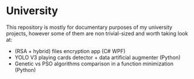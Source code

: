# University
This repository is mostly for documentary purposes of my university projects, however some of them are non trivial-sized and worth taking look at:
- (RSA + hybrid) files encryption app (C# WPF)
- YOLO V3 playing cards detector + data artificial augmenter (Python)
- Genetic vs PSO algorithms comparison in a function minimization (Python)
